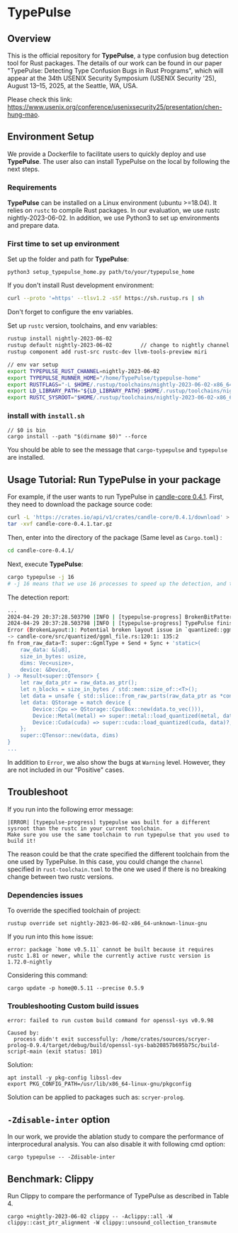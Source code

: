 # TypePulse

## Overview
This is the official repository for **TypePulse**, a type confusion bug detection tool for Rust packages. The details of our work can be found in our paper "TypePulse: Detecting Type Confusion Bugs in Rust Programs", which will appear at the 34th USENIX Security Symposium (USENIX Security '25), August 13–15, 2025, at the Seattle, WA, USA.  

Please check this link: https://www.usenix.org/conference/usenixsecurity25/presentation/chen-hung-mao.  

## Environment Setup
We provide a Dockerfile to facilitate users to quickly deploy and use **TypePulse**. The user also can install TypePulse on the local by following the next steps.

### Requirements
**TypePulse** can be installed on a Linux environment (ubuntu >=18.04). It relies on `rustc` to compile Rust packages. In our evaluation, we use rustc nightly-2023-06-02. In addition, we use Python3 to set up environments and prepare data.

### First time to set up environment
Set up the folder and path for **TypePulse**:
```
python3 setup_typepulse_home.py path/to/your/typepulse_home
```
If you don't install Rust development environment:
```bash
curl --proto '=https' --tlsv1.2 -sSf https://sh.rustup.rs | sh
```
Don't forget to configure the env variables.

Set up `rustc` version, toolchains, and env variables:
```bash
rustup install nightly-2023-06-02
rustup default nightly-2023-06-02         // change to nightly channel which is rustc 1.72.0-nightly
rustup component add rust-src rustc-dev llvm-tools-preview miri

// env var setup
export TYPEPULSE_RUST_CHANNEL=nightly-2023-06-02
export TYPEPULSE_RUNNER_HOME="/home/TypePulse/typepulse-home"
export RUSTFLAGS="-L $HOME/.rustup/toolchains/nightly-2023-06-02-x86_64-unknown-linux-gnu/lib"
export LD_LIBRARY_PATH="${LD_LIBRARY_PATH}:$HOME/.rustup/toolchains/nightly-2023-06-02-x86_64-unknown-linux-gnu/lib"
export RUSTC_SYSROOT="$HOME/.rustup/toolchains/nightly-2023-06-02-x86_64-unknown-linux-gnu/bin/rustc"
```
### install with `install.sh`
```
// $0 is bin
cargo install --path "$(dirname $0)" --force
```
You should be able to see the message that `cargo-typepulse` and `typepulse` are installed.

## Usage Tutorial: Run TypePulse in your package
For example, if the user wants to run TypePulse in [candle-core 0.4.1](https://crates.io/crates/candle-core). 
First, they need to download the package source code:
```bash
curl -L 'https://crates.io/api/v1/crates/candle-core/0.4.1/download' > ./candle-core-0.4.1.tar.gz
tar -xvf candle-core-0.4.1.tar.gz
```

Then, enter into the directory of the package (Same level as `Cargo.toml`) :
```bash
cd candle-core-0.4.1/
```

Next, execute **TypePulse**:
```bash
cargo typepulse -j 16
# -j 16 means that we use 16 processes to speed up the detection, and the user can change the number according to the local environment.
```

The detection report:
```bash
...
2024-04-29 20:37:28.503790 |INFO | [typepulse-progress] BrokenBitPatterns analysis finished
2024-04-29 20:37:28.503798 |INFO | [typepulse-progress] TypePulse finished
Error (BrokenLayout:): Potential broken layout issue in `quantized::ggml_file::from_raw_data`
-> candle-core/src/quantized/ggml_file.rs:120:1: 135:2
fn from_raw_data<T: super::GgmlType + Send + Sync + 'static>(
    raw_data: &[u8],
    size_in_bytes: usize,
    dims: Vec<usize>,
    device: &Device,
) -> Result<super::QTensor> {
    let raw_data_ptr = raw_data.as_ptr();
    let n_blocks = size_in_bytes / std::mem::size_of::<T>();
    let data = unsafe { std::slice::from_raw_parts(raw_data_ptr as *const T, n_blocks) };
    let data: QStorage = match device {
        Device::Cpu => QStorage::Cpu(Box::new(data.to_vec())),
        Device::Metal(metal) => super::metal::load_quantized(metal, data)?,
        Device::Cuda(cuda) => super::cuda::load_quantized(cuda, data)?,
    };
    super::QTensor::new(data, dims)
}
...
```
In addition to `Error`, we also show the bugs at `Warning` level. However, they are not included in our "Positive" cases.


## Troubleshoot
If you run into the following error message:
```
|ERROR| [typepulse-progress] typepulse was built for a different sysroot than the rustc in your current toolchain.
Make sure you use the same toolchain to run typepulse that you used to build it!
```
The reason could be that the crate specified the different toolchain from the one used by TypePulse. In this case, you could change the `channel` specified in `rust-toolchain.toml` to the one we used if there is no breaking change between two rustc versions.  

### Dependencies issues
To override the specified toolchain of project:  
```
rustup override set nightly-2023-06-02-x86_64-unknown-linux-gnu
```

If you run into this `home` issue:
```
error: package `home v0.5.11` cannot be built because it requires rustc 1.81 or newer, while the currently active rustc version is 1.72.0-nightly
```
Considering this command:  
```
cargo update -p home@0.5.11 --precise 0.5.9
```

### Troubleshooting Custom build issues
```
error: failed to run custom build command for openssl-sys v0.9.98

Caused by:
  process didn't exit successfully: /home/crates/sources/scryer-prolog-0.9.4/target/debug/build/openssl-sys-bab20857b695b75c/build-script-main (exit status: 101)
```
Solution:  
```
apt install -y pkg-config libssl-dev
export PKG_CONFIG_PATH=/usr/lib/x86_64-linux-gnu/pkgconfig
```  
Solution can be applied to packages such as: `scryer-prolog`.  

## `-Zdisable-inter` option
In our work, we provide the ablation study to compare the performance of interprocedural analysis. You can also disable it with following cmd option:
```
cargo typepulse -- -Zdisable-inter
```

## Benchmark: Clippy
Run Clippy to compare the performance of TypePulse as described in Table 4.  
```
cargo +nightly-2023-06-02 clippy -- -Aclippy::all -W clippy::cast_ptr_alignment -W clippy::unsound_collection_transmute
```
